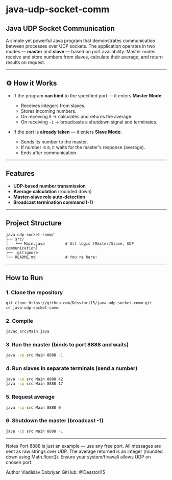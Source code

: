 # java-udp-socket-comm
##  Java UDP Socket Communication

A simple yet powerful Java program that demonstrates communication between processes over UDP sockets. The application operates in two modes — **master** and **slave** — based on port availability. Master nodes receive and store numbers from slaves, calculate their average, and return results on request.

---

## ⚙ How it Works

- If the program **can bind** to the specified port — it enters **Master Mode**:
  - Receives integers from slaves.
  - Stores incoming numbers.
  - On receiving `0` → calculates and returns the average.
  - On receiving `-1` → broadcasts a shutdown signal and terminates.

- If the port is **already taken** — it enters **Slave Mode**:
  - Sends its number to the master.
  - If number is `0`, it waits for the master's response (average).
  - Ends after communication.

---

##  Features

-  **UDP-based number transmission**
-  **Average calculation** (rounded down)
-  **Master-slave role auto-detection**
-  **Broadcast termination command (-1)**

---

##  Project Structure

```plaintext
java-udp-socket-comm/
├── src/
│   └── Main.java         # All logic (Master/Slave, UDP communication)
├── .gitignore
└── README.md             # You're here!
```

---

##  How to Run

### 1. Clone the repository
```bash
git clone https://github.com/Desstori15/java-udp-socket-comm.git
cd java-udp-socket-comm
```

### 2. Compile
```bash
javac src/Main.java
```

### 3. Run the master (binds to port 8888 and waits)
```bash
java -cp src Main 8888 -1
```

### 4. Run slaves in separate terminals (send a number)
```bash
java -cp src Main 8888 42
java -cp src Main 8888 17
```

### 5. Request average
```bash
java -cp src Main 8888 0
```

### 6. Shutdown the master (broadcast -1)
```bash
java -cp src Main 8888 -1
```

---

 Notes
Port 8888 is just an example — use any free port.
All messages are sent as raw strings over UDP.
The average returned is an integer (rounded down using Math.floor()).
Ensure your system/firewall allows UDP on chosen port.


Author
Vladislav Dobriyan
GitHub: @Desstori15
